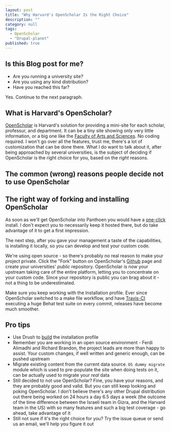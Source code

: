```yaml
---
layout: post
title: "Why Harvard's OpenScholar Is the Right Choice"
description: ""
category: null
tags: 
  - OpenScholar
  - "Drupal-planet"
published: true
---
```


## Is this Blog post for me?

* Are you running a university site?
* Are you using any kind distribution?
* Have you reached this far?

Yes. Continue to the next paragraph.

## What is Harvard's OpenScholar?

[OpenScholar](http://openscholar.harvard.edu/) is Harvard's solution for providing a mini-site for each scholar, professur, and department. It can be a tiny site showing only very little information, or a big one like the [Faculty of Arts and Sciences](http://www.fas.harvard.edu/). No coding required.
I won't go over all the features, trust me, there's a lot of customization that can be done there. What I do want to talk about it, after being approached by several universities, is the subject of deciding if OpenScholar is the right choice for you, based on the _right_ reasons.

## The common (wrong) reasons people decide not to use OpenScholar


## The right way of forking and installing OpenScholar

As soon as we'll get OpenScholar into Panthoen you would have a [one-click](https://github.com/openscholar/openscholar/issues/4135) install. I don't expect you to necessarily keep it hosted there, but do take advantage of it to get a first impression.

The next step, after you gave your management a taste of the capabilities, is installing it locally, so you can develop and test your custom code.

We're using open source - so there's probably no real reason to make your project private. Click the "Fork" button on OpenScholar's [Github](https://github.com/openscholar/openscholar) page and create your universities' _public_ repository. OpenScholar is now your upstream taking care of the entire platform, letting you to concentrate on your custom code. Since your repository is public you can brag about it - not a thing to be underestimated.

Make sure you keep working with the Installation profile. Ever since OpenScholar  switched to a make file workflow, and have [Travis-CI](https://travis-ci.org/openscholar/openscholar/builds/12942900) executing a huge Behat test suite on every commit, releases have become much smoother.

## Pro tips
* Use Drush to [build](https://github.com/openscholar/openscholar/wiki/Building-using-Make-file) the installation profile
* Remember you are working in an open source environment - Ferdi Alimadhi and Richard Brandon, the project leads are more than happy to assist. Your custom changes, if well written and generic enough, can be pushed upstream
* Migrate existing content from the current data source. ``OS dummy migrate`` module which is used to pre-populate the site when doing tests on it, can be actually used to migrate your _real_ data
* Still decided to not use OpenScholar? Fine, you have your reasons, and they are probably good and valid. But you can still keep looking and poking OpenScholar. I don't believe there's any other Drupal distribution out there being worked on 24 hours a day 6.5 days a week (the outcome of the time difference between the Israeli team in Gizra, and the Harvard team in the US) with so many features and such a big test coverage - go ahead, take advantage of it
* Still not sure if it's the right choice for you? Try the issue queue or send us an email, we'll help you figure it out